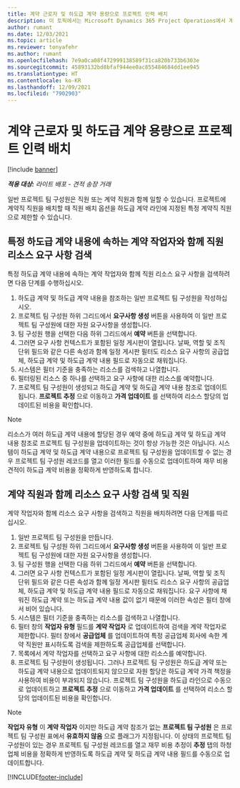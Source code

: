 ```yaml
---
title: 계약 근로자 및 하도급 계약 용량으로 프로젝트 인력 배치
description: 이 토픽에서는 Microsoft Dynamics 365 Project Operations에서 계약 작업자 또는 하도급 계약 용량을 사용하여 프로젝트 요구 사항에 인력을 배치하는 방법을 설명합니다.
author: rumant
ms.date: 12/03/2021
ms.topic: article
ms.reviewer: tonyafehr
ms.author: rumant
ms.openlocfilehash: 7e9a0ca08f472999138589f31ca820b733b6303e
ms.sourcegitcommit: 45893132bd8bfaf944ee0ac855484684dd1ee945
ms.translationtype: HT
ms.contentlocale: ko-KR
ms.lasthandoff: 12/09/2021
ms.locfileid: "7902903"
---
```

# <a name="staffing-a-project-with-contract-workers-and-subcontracted-capacity"></a>계약 근로자 및 하도급 계약 용량으로 프로젝트 인력 배치

[!include [banner](../../includes/dataverse-preview.md)]

_**적용 대상:** 라이트 배포 - 견적 송장 거래_

일반 프로젝트 팀 구성원은 직원 또는 계약 직원과 함께 일할 수 있습니다. 프로젝트에 계약직 직원을 배치할 때 직원 배치 옵션을 하도급 계약 라인에 지정된 특정 계약직 직원으로 제한할 수 있습니다. 

## <a name="search-for-staff-resource-requirements-with-contract-workers-that-belong-to-a-specific-subcontract-line"></a>특정 하도급 계약 내용에 속하는 계약 작업자와 함께 직원 리소스 요구 사항 검색

특정 하도급 계약 내용에 속하는 계약 작업자와 함께 직원 리소스 요구 사항을 검색하려면 다음 단계를 수행하십시오.

1. 하도급 계약 및 하도급 계약 내용을 참조하는 일반 프로젝트 팀 구성원을 작성하십시오.
2. 프로젝트 팀 구성원 하위 그리드에서 **요구사항 생성** 버튼을 사용하여 이 일반 프로젝트 팀 구성원에 대한 자원 요구사항을 생성합니다.
3. 팀 구성원 행을 선택한 다음 하위 그리드에서 **예약** 버튼을 선택합니다. 
4. 그러면 요구 사항 컨텍스트가 포함된 일정 게시판이 열립니다. 날짜, 역할 및 조직 단위 필드와 같은 다른 속성과 함께 일정 게시판 필터도 리소스 요구 사항의 공급업체, 하도급 계약 및 하도급 계약 내용 필드로 자동으로 채워집니다.
5. 시스템은 필터 기준을 충족하는 리소스를 검색하고 나열합니다. 
6. 필터링된 리소스 중 하나를 선택하고 요구 사항에 대한 리소스를 예약합니다. 
7. 프로젝트 팀 구성원이 생성되고 하도급 계약 및 하도급 계약 내용 참조로 업데이트됩니다. **프로젝트 추정** 으로 이동하고 **가격 업데이트** 를 선택하여 리소스 할당의 업데이트된 비용을 확인합니다. 

> [!NOTE]
> 리소스가 여러 하도급 계약 내용에 할당된 경우 예약 중에 하도급 계약 및 하도급 계약 내용 참조로 프로젝트 팀 구성원을 업데이트하는 것이 항상 가능한 것은 아닙니다. 시스템이 하도급 계약 및 하도급 계약 내용으로 프로젝트 팀 구성원을 업데이트할 수 없는 경우 프로젝트 팀 구성원 레코드를 열고 이러한 필드를 수동으로 업데이트하여 재무 비용 견적이 하도급 계약 비용을 정확하게 반영하도록 합니다.

## <a name="search-for-and-staff-resource-requirements-with-any-contract-worker"></a>계약 직원과 함께 리소스 요구 사항 검색 및 직원

계약 작업자와 함께 리소스 요구 사항을 검색하고 직원을 배치하려면 다음 단계를 따르십시오.

1. 일반 프로젝트 팀 구성원을 만듭니다.
2. 프로젝트 팀 구성원 하위 그리드에서 **요구사항 생성** 버튼을 사용하여 이 일반 프로젝트 팀 구성원에 대한 자원 요구사항을 생성합니다.
3. 팀 구성원 행을 선택한 다음 하위 그리드에서 **예약** 버튼을 선택합니다. 
4. 그러면 요구 사항 컨텍스트가 포함된 일정 게시판이 열립니다. 날짜, 역할 및 조직 단위 필드와 같은 다른 속성과 함께 일정 게시판 필터도 리소스 요구 사항의 공급업체, 하도급 계약 및 하도급 계약 내용 필드로 자동으로 채워집니다. 요구 사항에 채워진 하도급 계약 또는 하도급 계약 내용 값이 없기 때문에 이러한 속성은 필터 창에서 비어 있습니다.
5. 시스템은 필터 기준을 충족하는 리소스를 검색하고 나열합니다.
6. 필터 창의 **작업자 유형** 필드를 **계약 작업자** 로 업데이트하여 검색을 계약 작업자로 제한합니다. 필터 창에서 **공급업체** 를 업데이트하여 특정 공급업체 회사에 속한 계약 직원만 표시하도록 검색을 제한하도록 공급업체를 선택합니다.
7. 목록에서 계약 작업자를 선택하고 요구 사항에 대한 리소스를 예약합니다.
8. 프로젝트 팀 구성원이 생성됩니다. 그러나 프로젝트 팀 구성원은 하도급 계약 또는 하도급 계약 내용으로 업데이트되지 않으므로 자원 할당은 하도급 계약 가격 책정을 사용하여 비용이 부과되지 않습니다. 프로젝트 팀 구성원을 하도급 라인으로 수동으로 업데이트하고 **프로젝트 추정** 으로 이동하고 **가격 업데이트** 를 선택하여 리소스 할당의 업데이트된 비용을 확인합니다.

> [!NOTE]
> **작업자 유형** 이 **계약 작업자** 이지만 하도급 계약 참조가 없는 **프로젝트 팀 구성원** 은 프로젝트 팀 구성원 표에서 **유효하지 않음** 으로 플래그가 지정됩니다. 이 상태의 프로젝트 팀 구성원이 있는 경우 프로젝트 팀 구성원 레코드를 열고 재무 비용 추정이 **추정** 탭의 하청업체 비용을 정확하게 반영하도록 하도급 계약 및 하도급 계약 내용 필드를 수동으로 업데이트합니다. 


[!INCLUDE[footer-include](../../includes/footer-banner.md)]

